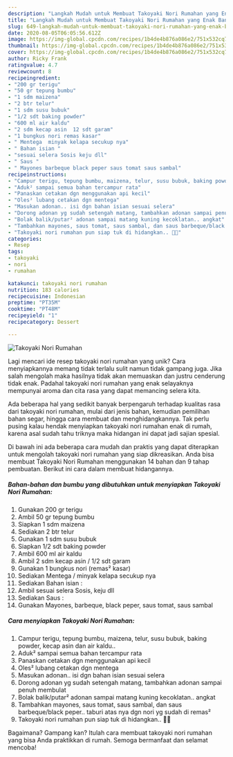 ```yaml
---
description: "Langkah Mudah untuk Membuat Takoyaki Nori Rumahan yang Enak Banget"
title: "Langkah Mudah untuk Membuat Takoyaki Nori Rumahan yang Enak Banget"
slug: 649-langkah-mudah-untuk-membuat-takoyaki-nori-rumahan-yang-enak-banget
date: 2020-08-05T06:05:56.612Z
image: https://img-global.cpcdn.com/recipes/1b4de4b876a086e2/751x532cq70/takoyaki-nori-rumahan-foto-resep-utama.jpg
thumbnail: https://img-global.cpcdn.com/recipes/1b4de4b876a086e2/751x532cq70/takoyaki-nori-rumahan-foto-resep-utama.jpg
cover: https://img-global.cpcdn.com/recipes/1b4de4b876a086e2/751x532cq70/takoyaki-nori-rumahan-foto-resep-utama.jpg
author: Ricky Frank
ratingvalue: 4.7
reviewcount: 8
recipeingredient:
- "200 gr terigu"
- "50 gr tepung bumbu"
- "1 sdm maizena"
- "2 btr telur"
- "1 sdm susu bubuk"
- "1/2 sdt baking powder"
- "600 ml air kaldu"
- "2 sdm kecap asin  12 sdt garam"
- "1 bungkus nori remas kasar"
- " Mentega  minyak kelapa secukup nya"
- " Bahan isian "
- "sesuai selera Sosis keju dll"
- " Saus "
- " Mayones barbeque black peper saus tomat saus sambal"
recipeinstructions:
- "Campur terigu, tepung bumbu, maizena, telur, susu bubuk, baking powder, kecap asin dan air kaldu.."
- "Aduk² sampai semua bahan tercampur rata"
- "Panaskan cetakan dgn menggunakan api kecil"
- "Oles² lubang cetakan dgn mentega"
- "Masukan adonan.. isi dgn bahan isian sesuai selera"
- "Dorong adonan yg sudah setengah matang, tambahkan adonan sampai penuh membulat"
- "Bolak balik/putar² adonan sampai matang kuning kecoklatan.. angkat"
- "Tambahkan mayones, saus tomat, saus sambal, dan saus barbeque/black peper.. taburi atas nya dgn nori yg sudah di remas²"
- "Takoyaki nori rumahan pun siap tuk di hidangkan.. 🤗😋"
categories:
- Resep
tags:
- takoyaki
- nori
- rumahan

katakunci: takoyaki nori rumahan 
nutrition: 183 calories
recipecuisine: Indonesian
preptime: "PT35M"
cooktime: "PT48M"
recipeyield: "1"
recipecategory: Dessert

---
```



![Takoyaki Nori Rumahan](https://img-global.cpcdn.com/recipes/1b4de4b876a086e2/751x532cq70/takoyaki-nori-rumahan-foto-resep-utama.jpg)

Lagi mencari ide resep takoyaki nori rumahan yang unik? Cara menyiapkannya memang tidak terlalu sulit namun tidak gampang juga. Jika salah mengolah maka hasilnya tidak akan memuaskan dan justru cenderung tidak enak. Padahal takoyaki nori rumahan yang enak selayaknya mempunyai aroma dan cita rasa yang dapat memancing selera kita.

Ada beberapa hal yang sedikit banyak berpengaruh terhadap kualitas rasa dari takoyaki nori rumahan, mulai dari jenis bahan, kemudian pemilihan bahan segar, hingga cara membuat dan menghidangkannya. Tak perlu pusing kalau hendak menyiapkan takoyaki nori rumahan enak di rumah, karena asal sudah tahu triknya maka hidangan ini dapat jadi sajian spesial.




Di bawah ini ada beberapa cara mudah dan praktis yang dapat diterapkan untuk mengolah takoyaki nori rumahan yang siap dikreasikan. Anda bisa membuat Takoyaki Nori Rumahan menggunakan 14 bahan dan 9 tahap pembuatan. Berikut ini cara dalam membuat hidangannya.

<!--inarticleads1-->

##### Bahan-bahan dan bumbu yang dibutuhkan untuk menyiapkan Takoyaki Nori Rumahan:

1. Gunakan 200 gr terigu
1. Ambil 50 gr tepung bumbu
1. Siapkan 1 sdm maizena
1. Sediakan 2 btr telur
1. Gunakan 1 sdm susu bubuk
1. Siapkan 1/2 sdt baking powder
1. Ambil 600 ml air kaldu
1. Ambil 2 sdm kecap asin / 1/2 sdt garam
1. Gunakan 1 bungkus nori (remas² kasar)
1. Sediakan  Mentega / minyak kelapa secukup nya
1. Sediakan  Bahan isian :
1. Ambil sesuai selera Sosis, keju dll
1. Sediakan  Saus :
1. Gunakan  Mayones, barbeque, black peper, saus tomat, saus sambal




<!--inarticleads2-->

##### Cara menyiapkan Takoyaki Nori Rumahan:

1. Campur terigu, tepung bumbu, maizena, telur, susu bubuk, baking powder, kecap asin dan air kaldu..
1. Aduk² sampai semua bahan tercampur rata
1. Panaskan cetakan dgn menggunakan api kecil
1. Oles² lubang cetakan dgn mentega
1. Masukan adonan.. isi dgn bahan isian sesuai selera
1. Dorong adonan yg sudah setengah matang, tambahkan adonan sampai penuh membulat
1. Bolak balik/putar² adonan sampai matang kuning kecoklatan.. angkat
1. Tambahkan mayones, saus tomat, saus sambal, dan saus barbeque/black peper.. taburi atas nya dgn nori yg sudah di remas²
1. Takoyaki nori rumahan pun siap tuk di hidangkan.. 🤗😋




Bagaimana? Gampang kan? Itulah cara membuat takoyaki nori rumahan yang bisa Anda praktikkan di rumah. Semoga bermanfaat dan selamat mencoba!
